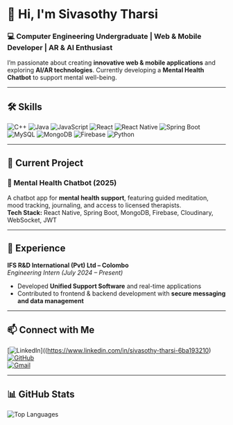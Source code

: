 # 👋 Hi, I'm Sivasothy Tharsi

### 💻 Computer Engineering Undergraduate | Web & Mobile Developer | AR & AI Enthusiast  

I’m passionate about creating **innovative web & mobile applications** and exploring **AI/AR technologies**. Currently developing a **Mental Health Chatbot** to support mental well-being.  

---

## 🛠️ Skills

![C++](https://img.shields.io/badge/C++-00599C?style=for-the-badge&logo=c%2B%2B&logoColor=white)
![Java](https://img.shields.io/badge/Java-ED8B00?style=for-the-badge&logo=java&logoColor=white)
![JavaScript](https://img.shields.io/badge/JavaScript-F7DF1E?style=for-the-badge&logo=javascript&logoColor=black)
![React](https://img.shields.io/badge/React-61DAFB?style=for-the-badge&logo=react&logoColor=black)
![React Native](https://img.shields.io/badge/React_Native-61DAFB?style=for-the-badge&logo=react&logoColor=black)
![Spring Boot](https://img.shields.io/badge/Spring_Boot-6DB33F?style=for-the-badge&logo=spring&logoColor=white)
![MySQL](https://img.shields.io/badge/MySQL-4479A1?style=for-the-badge&logo=mysql&logoColor=white)
![MongoDB](https://img.shields.io/badge/MongoDB-47A248?style=for-the-badge&logo=mongodb&logoColor=white)
![Firebase](https://img.shields.io/badge/Firebase-FFCA28?style=for-the-badge&logo=firebase&logoColor=black)
![Python](https://img.shields.io/badge/Python-3776AB?style=for-the-badge&logo=python&logoColor=white)

---

## 🚀 Current Project

### 🤖 Mental Health Chatbot (2025)
A chatbot app for **mental health support**, featuring guided meditation, mood tracking, journaling, and access to licensed therapists.  
**Tech Stack:** React Native, Spring Boot, MongoDB, Firebase, Cloudinary, WebSocket, JWT  

---



## 💼 Experience

**IFS R&D International (Pvt) Ltd – Colombo**  
*Engineering Intern (July 2024 – Present)*  
- Developed **Unified Support Software** and real-time applications  
- Contributed to frontend & backend development with **secure messaging and data management**  

---

## 📫 Connect with Me

[![LinkedIn](https://img.shields.io/badge/LinkedIn-0077B5?style=for-the-badge&logo=linkedin&logoColor=white)]((https://www.linkedin.com/in/sivasothy-tharsi-6ba193210)
[![GitHub](https://img.shields.io/badge/GitHub-181717?style=for-the-badge&logo=github&logoColor=white)](https://github.com/Sivasothy-Tharsi)  
[![Gmail](https://img.shields.io/badge/Gmail-D14836?style=for-the-badge&logo=gmail&logoColor=white)](mailto:sivasothytharsi@gmail.com)  

---

## 📊 GitHub Stats
 
![Top Languages](https://github-readme-stats.vercel.app/api/top-langs/?username=Sivasothy-Tharsi&layout=compact&theme=radical)
